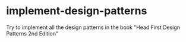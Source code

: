 # implement-design-patterns
Try to implement all the design patterns in the book "Head First Design Patterns 2nd Edition"
